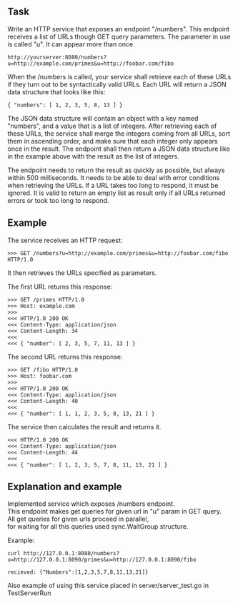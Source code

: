 Task
----

Write an HTTP service that exposes an endpoint "/numbers". This endpoint receives a list of URLs 
though GET query parameters. The parameter in use is called "u". It can appear 
more than once.

	http://yourserver:8080/numbers?u=http://example.com/primes&u=http://foobar.com/fibo

When the /numbers is called, your service shall retrieve each of these URLs if 
they turn out to be syntactically valid URLs. Each URL will return a JSON data 
structure that looks like this:

	{ "numbers": [ 1, 2, 3, 5, 8, 13 ] }

The JSON data structure will contain an object with a key named "numbers", and 
a value that is a list of integers. After retrieving each of these URLs, the 
service shall merge the integers coming from all URLs, sort them in ascending 
order, and make sure that each integer only appears once in the result. The 
endpoint shall then return a JSON data structure like in the example above with 
the result as the list of integers.

The endpoint needs to return the result as quickly as possible, but always 
within 500 milliseconds. It needs to be able to deal with error conditions when 
retrieving the URLs. If a URL takes too long to respond, it must be ignored. It 
is valid to return an empty list as result only if all URLs returned errors or 
took too long to respond.

Example
-------

The service receives an HTTP request:

	>>> GET /numbers?u=http://example.com/primes&u=http://foobar.com/fibo HTTP/1.0

It then retrieves the URLs specified as parameters.

The first URL returns this response:

	>>> GET /primes HTTP/1.0
	>>> Host: example.com
	>>> 
	<<< HTTP/1.0 200 OK
	<<< Content-Type: application/json
	<<< Content-Length: 34
	<<< 
	<<< { "number": [ 2, 3, 5, 7, 11, 13 ] }

The second URL returns this response:

	>>> GET /fibo HTTP/1.0
	>>> Host: foobar.com
	>>> 
	<<< HTTP/1.0 200 OK
	<<< Content-Type: application/json
	<<< Content-Length: 40
	<<< 
	<<< { "number": [ 1, 1, 2, 3, 5, 8, 13, 21 ] }

The service then calculates the result and returns it.

	<<< HTTP/1.0 200 OK
	<<< Content-Type: application/json
	<<< Content-Length: 44
	<<< 
	<<< { "number": [ 1, 2, 3, 5, 7, 8, 11, 13, 21 ] }


Explanation and example
----

Implemented service which exposes /numbers endpoint.   
This endpoint makes get queries for given url in "u" param in GET query.    
All get queries for given urls proceed in parallel,   
for waiting for all this queries used sync.WaitGroup structure.

Example:
 ```
 curl http://127.0.0.1:8080/numbers?u=http://127.0.0.1:8090/primes&u=http://127.0.0.1:8090/fibo  
    
 recieved: {"Numbers":[1,2,3,5,7,8,11,13,21]}  
 ```
Also example of using this service placed in server/server_test.go in TestServerRun  